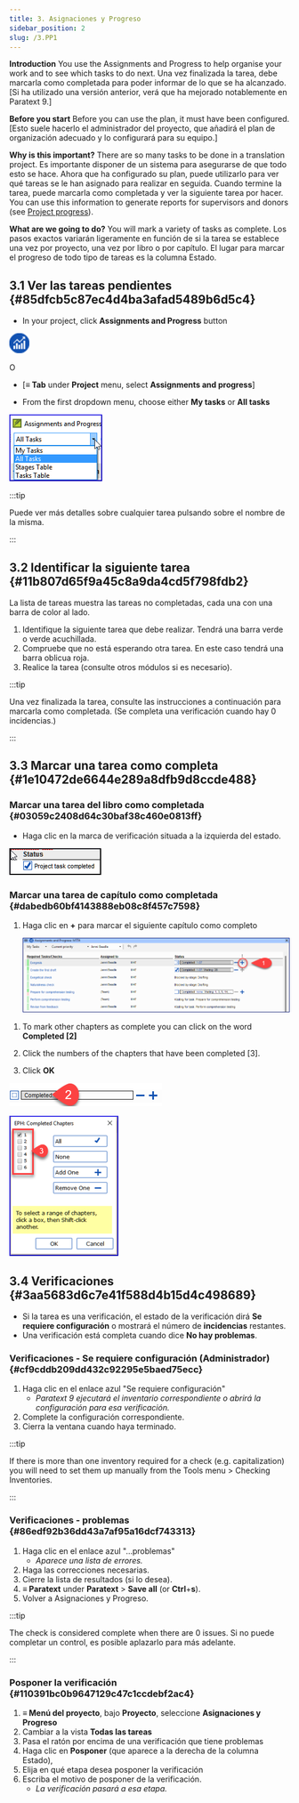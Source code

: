 ```yaml
---
title: 3. Asignaciones y Progreso
sidebar_position: 2
slug: /3.PP1
---
```




**Introduction**  You use the Assignments and Progress to help organise your work and to see which tasks to do next. Una vez finalizada la tarea, debe marcarla como completada para poder informar de lo que se ha alcanzado. [Si ha utilizado una versión anterior, verá que ha mejorado notablemente en Paratext 9.]


**Before you start**  Before you can use the plan, it must have been configured. [Esto suele hacerlo el administrador del proyecto, que añadirá el plan de organización adecuado y lo configurará para su equipo.]


**Why is this important?**  There are so many tasks to be done in a translation project. Es importante disponer de un sistema para asegurarse de que todo esto se hace. Ahora que ha configurado su plan, puede utilizarlo para ver qué tareas se le han asignado para realizar en seguida. Cuando termine la tarea, puede marcarla como completada y ver la siguiente tarea por hacer. You can use this information to generate reports for supervisors and donors (see [Project progress](/6.PP2)).


**What are we going to do?**  You will mark a variety of tasks as complete. Los pasos exactos variarán ligeramente en función de si la tarea se establece una vez por proyecto, una vez por libro o por capítulo. El lugar para marcar el progreso de todo tipo de tareas es la columna Estado.


## 3.1 Ver las tareas pendientes {#85dfcb5c87ec4d4ba3afad5489b6d5c4}


<div class='notion-row'>
<div class='notion-column' style={{width: 'calc((100% - (min(32px, 4vw) * 1)) * 0.5)'}}>

- In your project, click **Assignments and Progress** button

</div><div className='notion-spacer'></div>

<div class='notion-column' style={{width: 'calc((100% - (min(32px, 4vw) * 1)) * 0.5)'}}>

![](./861894244.png)

</div><div className='notion-spacer'></div>
</div>

O

- [**≡ Tab** under  **Project**  menu, select **Assignments and progress**]

<div class='notion-row'>
<div class='notion-column' style={{width: 'calc((100% - (min(32px, 4vw) * 1)) * 0.5)'}}>

- From the first dropdown menu, choose either **My tasks** or **All tasks**

</div><div className='notion-spacer'></div>

<div class='notion-column' style={{width: 'calc((100% - (min(32px, 4vw) * 1)) * 0.5)'}}>

![](./1194388438.png)

</div><div className='notion-spacer'></div>
</div>

:::tip

Puede ver más detalles sobre cualquier tarea pulsando sobre el nombre de la misma.

:::




## 3.2 Identificar la siguiente tarea {#11b807d65f9a45c8a9da4cd5f798fdb2}


La lista de tareas muestra las tareas no completadas, cada una con una barra de color al lado.

1. Identifique la siguiente tarea que debe realizar. Tendrá una barra verde o verde acuchillada.
1. Compruebe que no está esperando otra tarea. En este caso tendrá una barra oblicua roja.
1. Realice la tarea (consulte otros módulos si es necesario).

:::tip

Una vez finalizada la tarea, consulte las instrucciones a continuación para marcarla como completada. (Se completa una verificación cuando hay 0 incidencias.)

:::




## 3.3 Marcar una tarea como completa {#1e10472de6644e289a8dfb9d8ccde488}


### Marcar una tarea del libro como completada {#03059c2408d64c30baf38c460e0813ff}


<div class='notion-row'>
<div class='notion-column' style={{width: 'calc((100% - (min(32px, 4vw) * 1)) * 0.5)'}}>

- Haga clic en la marca de verificación situada a la izquierda del estado.

</div><div className='notion-spacer'></div>

<div class='notion-column' style={{width: 'calc((100% - (min(32px, 4vw) * 1)) * 0.49999999999999994)'}}>

![](./954238022.png)

</div><div className='notion-spacer'></div>
</div>

### Marcar una tarea de capítulo como completada {#dabedb60bf4143888eb08c8f457c7598}

1. Haga clic en **+** para marcar el siguiente capítulo como completo

    ![](./498799590.png)


<div class='notion-row'>
<div class='notion-column' style={{width: 'calc((100% - (min(32px, 4vw) * 1)) * 0.5625)'}}>

1. To mark other chapters as complete you can click on the word **Completed [2]**

1. Click the numbers of the chapters that have been completed [3].

1. Click **OK**

</div><div className='notion-spacer'></div>

<div class='notion-column' style={{width: 'calc((100% - (min(32px, 4vw) * 1)) * 0.4375)'}}>

![](./57914603.png)

![](./2100928914.png)

</div><div className='notion-spacer'></div>
</div>

## 3.4 Verificaciones {#3aa5683d6c7e41f588d4b15d4c498689}

- Si la tarea es una verificación, el estado de la verificación dirá **Se requiere configuración** o mostrará el número de **incidencias** restantes.
- Una verificación está completa cuando dice **No hay problemas**.

### Verificaciones - Se requiere configuración (Administrador) {#cf9cddb209dd432c92295e5baed75ecc}

1. Haga clic en el enlace azul "Se requiere configuración"
    - _Paratext 9 ejecutará el inventario correspondiente o abrirá la configuración para esa verificación._
1. Complete la configuración correspondiente.
1. Cierra la ventana cuando haya terminado.

:::tip

If there is more than one inventory required for a check (e.g. capitalization) you will need to set them up manually from the Tools menu &gt; Checking Inventories.

:::




### Verificaciones - problemas {#86edf92b36dd43a7af95a16dcf743313}

1. Haga clic en el enlace azul "…problemas"
    - _Aparece una lista de errores._
1. Haga las correcciones necesarias.
1. Cierre la lista de resultados (si lo desea).
1. **≡ Paratext** under **Paratext** &gt; **Save all** (or **Ctrl**+**s**).
1. Volver a Asignaciones y Progreso.

:::tip

The check is considered complete when there are 0 issues. Si no puede completar un control, es posible aplazarlo para más adelante.

:::




### Posponer la verificación {#110391bc0b9647129c47c1ccdebf2ac4}

1. **≡ Menú del proyecto**, bajo **Proyecto**, seleccione **Asignaciones y Progreso**
1. Cambiar a la vista **Todas las tareas**
1. Pasa el ratón por encima de una verificación que tiene problemas
1. Haga clic en **Posponer** (que aparece a la derecha de la columna Estado),
1. Elija en qué etapa desea posponer la verificación
1. Escriba el motivo de posponer de la verificación.
    - _La verificación pasará a esa etapa._
